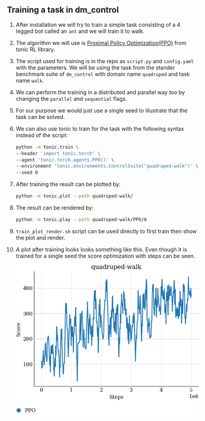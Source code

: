 ## Training a task in dm_control

1. After installation we will try to train a simple task consisting of a 4 legged bot called an `ant` and we will train it to walk. 

2. The algorithm we will use is [Proximal Policy Optimization(PPO)](https://openai.com/blog/openai-baselines-ppo/#ppo) from tonic RL library.

3. The script used for training is in the repo as `script.py` and `config.yaml` with the parameters. We will be using the task from the stander benchmark suite of `dm_control` with domain name `quadruped` and task name `walk`. 

4. We can perform the training in a distributed and parallel way too by changing the `parallel` and `sequential` flags.

5. For our purpose we would just use a single seed to illustrate that the task can be solved.

6. We can also use tonic to train for the task with the following syntax instead of the script:

   ```bash
   python -m tonic.train \
   --header 'import tonic.torch' \
   --agent 'tonic.torch.agents.PPO()' \
   --environment 'tonic.environments.ControlSuite("quadruped-walk")' \
   --seed 0
   ```

7. After training the result can be plotted by:

   ```bash
   python -m tonic.plot --path quadruped-walk/
   ```

8. The result can be rendered by:

   ```bash
   python -m tonic.play --path quadruped-walk/PPO/0
   ```

9. `train_plot_render.sh` script can be used directly to first train then show the plot and render.

10. A plot after training looks looks something like this. Even though it is trained for a single seed the score optimization with steps can be seen.

    

    ![](train_plot.png)

    